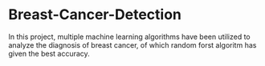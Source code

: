 # Breast-Cancer-Detection
In this project, multiple machine learning algorithms have been utilized to analyze the diagnosis of breast cancer, of which random forst algoritm has given the best accuracy.

